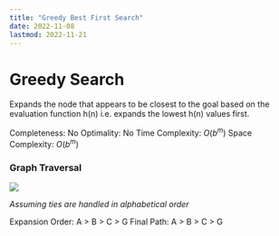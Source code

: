 ```yaml
---
title: "Greedy Best First Search"
date: 2022-11-08
lastmod: 2022-11-21
---
```

# Greedy Search
Expands the node that appears to be closest to the goal based on the evaluation function h(n) i.e. expands the lowest h(n) values first.

Completeness: No
Optimality: No
Time Complexity: $O(b^m)$
Space Complexity: $O(b^m)$

### Graph Traversal
![](https://i.imgur.com/syk9okN.png)

_Assuming ties are handled in alphabetical order_

Expansion Order:
A > B > C > G 
Final Path:
A > B > C > G
